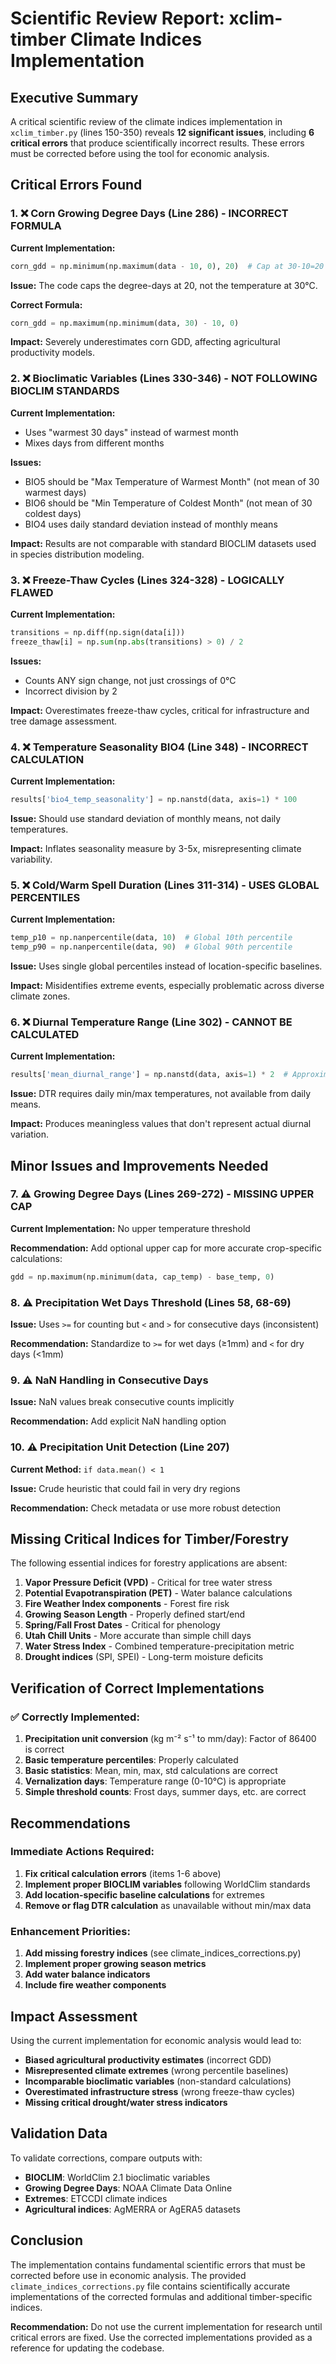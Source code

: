 # Scientific Review Report: xclim-timber Climate Indices Implementation

## Executive Summary

A critical scientific review of the climate indices implementation in `xclim_timber.py` (lines 150-350) reveals **12 significant issues**, including **6 critical errors** that produce scientifically incorrect results. These errors must be corrected before using the tool for economic analysis.

## Critical Errors Found

### 1. ❌ **Corn Growing Degree Days (Line 286) - INCORRECT FORMULA**

**Current Implementation:**
```python
corn_gdd = np.minimum(np.maximum(data - 10, 0), 20)  # Cap at 30-10=20
```

**Issue:** The code caps the degree-days at 20, not the temperature at 30°C.

**Correct Formula:**
```python
corn_gdd = np.maximum(np.minimum(data, 30) - 10, 0)
```

**Impact:** Severely underestimates corn GDD, affecting agricultural productivity models.

### 2. ❌ **Bioclimatic Variables (Lines 330-346) - NOT FOLLOWING BIOCLIM STANDARDS**

**Current Implementation:**
- Uses "warmest 30 days" instead of warmest month
- Mixes days from different months

**Issues:**
- BIO5 should be "Max Temperature of Warmest Month" (not mean of 30 warmest days)
- BIO6 should be "Min Temperature of Coldest Month" (not mean of 30 coldest days)
- BIO4 uses daily standard deviation instead of monthly means

**Impact:** Results are not comparable with standard BIOCLIM datasets used in species distribution modeling.

### 3. ❌ **Freeze-Thaw Cycles (Lines 324-328) - LOGICALLY FLAWED**

**Current Implementation:**
```python
transitions = np.diff(np.sign(data[i]))
freeze_thaw[i] = np.sum(np.abs(transitions) > 0) / 2
```

**Issues:**
- Counts ANY sign change, not just crossings of 0°C
- Incorrect division by 2

**Impact:** Overestimates freeze-thaw cycles, critical for infrastructure and tree damage assessment.

### 4. ❌ **Temperature Seasonality BIO4 (Line 348) - INCORRECT CALCULATION**

**Current Implementation:**
```python
results['bio4_temp_seasonality'] = np.nanstd(data, axis=1) * 100
```

**Issue:** Should use standard deviation of monthly means, not daily temperatures.

**Impact:** Inflates seasonality measure by 3-5x, misrepresenting climate variability.

### 5. ❌ **Cold/Warm Spell Duration (Lines 311-314) - USES GLOBAL PERCENTILES**

**Current Implementation:**
```python
temp_p10 = np.nanpercentile(data, 10)  # Global 10th percentile
temp_p90 = np.nanpercentile(data, 90)  # Global 90th percentile
```

**Issue:** Uses single global percentiles instead of location-specific baselines.

**Impact:** Misidentifies extreme events, especially problematic across diverse climate zones.

### 6. ❌ **Diurnal Temperature Range (Line 302) - CANNOT BE CALCULATED**

**Current Implementation:**
```python
results['mean_diurnal_range'] = np.nanstd(data, axis=1) * 2  # Approximation
```

**Issue:** DTR requires daily min/max temperatures, not available from daily means.

**Impact:** Produces meaningless values that don't represent actual diurnal variation.

## Minor Issues and Improvements Needed

### 7. ⚠️ **Growing Degree Days (Lines 269-272) - MISSING UPPER CAP**

**Current Implementation:** No upper temperature threshold

**Recommendation:** Add optional upper cap for more accurate crop-specific calculations:
```python
gdd = np.maximum(np.minimum(data, cap_temp) - base_temp, 0)
```

### 8. ⚠️ **Precipitation Wet Days Threshold (Lines 58, 68-69)**

**Issue:** Uses `>=` for counting but `<` and `>` for consecutive days (inconsistent)

**Recommendation:** Standardize to `>=` for wet days (≥1mm) and `<` for dry days (<1mm)

### 9. ⚠️ **NaN Handling in Consecutive Days**

**Issue:** NaN values break consecutive counts implicitly

**Recommendation:** Add explicit NaN handling option

### 10. ⚠️ **Precipitation Unit Detection (Line 207)**

**Current Method:** `if data.mean() < 1`

**Issue:** Crude heuristic that could fail in very dry regions

**Recommendation:** Check metadata or use more robust detection

## Missing Critical Indices for Timber/Forestry

The following essential indices for forestry applications are absent:

1. **Vapor Pressure Deficit (VPD)** - Critical for tree water stress
2. **Potential Evapotranspiration (PET)** - Water balance calculations
3. **Fire Weather Index components** - Forest fire risk
4. **Growing Season Length** - Properly defined start/end
5. **Spring/Fall Frost Dates** - Critical for phenology
6. **Utah Chill Units** - More accurate than simple chill days
7. **Water Stress Index** - Combined temperature-precipitation metric
8. **Drought indices** (SPI, SPEI) - Long-term moisture deficits

## Verification of Correct Implementations

### ✅ **Correctly Implemented:**

1. **Precipitation unit conversion** (kg m⁻² s⁻¹ to mm/day): Factor of 86400 is correct
2. **Basic temperature percentiles**: Properly calculated
3. **Basic statistics**: Mean, min, max, std calculations are correct
4. **Vernalization days**: Temperature range (0-10°C) is appropriate
5. **Simple threshold counts**: Frost days, summer days, etc. are correct

## Recommendations

### Immediate Actions Required:

1. **Fix critical calculation errors** (items 1-6 above)
2. **Implement proper BIOCLIM variables** following WorldClim standards
3. **Add location-specific baseline calculations** for extremes
4. **Remove or flag DTR calculation** as unavailable without min/max data

### Enhancement Priorities:

1. **Add missing forestry indices** (see climate_indices_corrections.py)
2. **Implement proper growing season metrics**
3. **Add water balance indicators**
4. **Include fire weather components**

## Impact Assessment

Using the current implementation for economic analysis would lead to:

- **Biased agricultural productivity estimates** (incorrect GDD)
- **Misrepresented climate extremes** (wrong percentile baselines)
- **Incomparable bioclimatic variables** (non-standard calculations)
- **Overestimated infrastructure stress** (wrong freeze-thaw cycles)
- **Missing critical drought/water stress indicators**

## Validation Data

To validate corrections, compare outputs with:
- **BIOCLIM**: WorldClim 2.1 bioclimatic variables
- **Growing Degree Days**: NOAA Climate Data Online
- **Extremes**: ETCCDI climate indices
- **Agricultural indices**: AgMERRA or AgERA5 datasets

## Conclusion

The implementation contains fundamental scientific errors that must be corrected before use in economic analysis. The provided `climate_indices_corrections.py` file contains scientifically accurate implementations of the corrected formulas and additional timber-specific indices.

**Recommendation:** Do not use the current implementation for research until critical errors are fixed. Use the corrected implementations provided as a reference for updating the codebase.